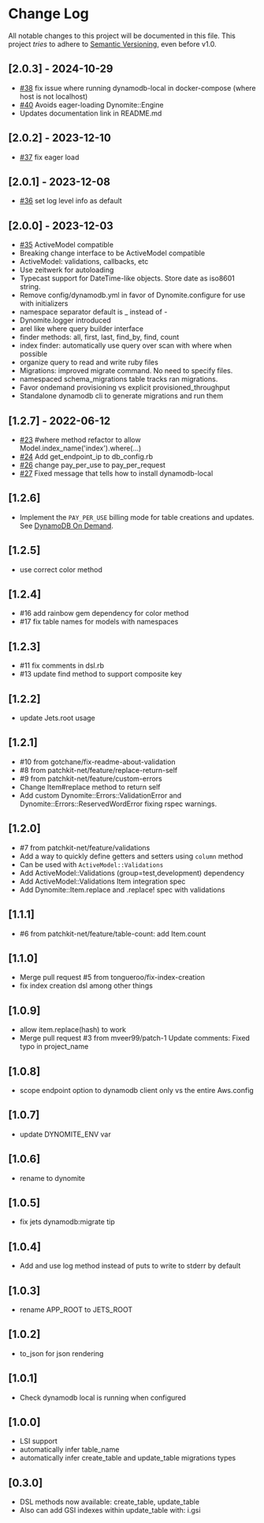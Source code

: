 # Change Log

All notable changes to this project will be documented in this file.
This project *tries* to adhere to [Semantic Versioning](http://semver.org/), even before v1.0.

## [2.0.3] - 2024-10-29
- [#38](https://github.com/tongueroo/dynomite/pull/38) fix issue where running dynamodb-local in docker-compose (where host is not localhost)
- [#40](https://github.com/tongueroo/dynomite/pull/40) Avoids eager-loading Dynomite::Engine
- Updates documentation link in README.md

## [2.0.2] - 2023-12-10
- [#37](https://github.com/tongueroo/dynomite/pull/37) fix eager load

## [2.0.1] - 2023-12-08
- [#36](https://github.com/tongueroo/dynomite/pull/36) set log level info as default

## [2.0.0] - 2023-12-03
- [#35](https://github.com/tongueroo/dynomite/pull/35) ActiveModel compatible
- Breaking change interface to be ActiveModel compatible
- ActiveModel: validations, callbacks, etc
- Use zeitwerk for autoloading
- Typecast support for DateTime-like objects. Store date as iso8601 string.
- Remove config/dynamodb.yml in favor of Dynomite.configure for use with initializers
- namespace separator default is _ instead of -
- Dynomite.logger introduced
- arel like where query builder interface
- finder methods: all, first, last, find_by, find, count
- index finder: automatically use query over scan with where when possible
- organize query to read and write ruby files
- Migrations: improved migrate command. No need to specify files.
- namespaced schema_migrations table tracks ran migrations.
- Favor ondemand provisioning vs explicit provisioned_throughput
- Standalone dynamodb cli to generate migrations and run them

## [1.2.7] - 2022-06-12
- [#23](https://github.com/tongueroo/dynomite/pull/23) #where method refactor to allow Model.index_name('index').where(...)
- [#24](https://github.com/tongueroo/dynomite/pull/24) Add get_endpoint_ip to db_config.rb
- [#26](https://github.com/tongueroo/dynomite/pull/26) change pay_per_use to pay_per_request
- [#27](https://github.com/tongueroo/dynomite/pull/27) Fixed message that tells how to install dynamodb-local

## [1.2.6]
- Implement the `PAY_PER_USE` billing mode for table creations and updates. See [DynamoDB On Demand](https://aws.amazon.com/blogs/aws/amazon-dynamodb-on-demand-no-capacity-planning-and-pay-per-request-pricing/).

## [1.2.5]
- use correct color method

## [1.2.4]
- #16 add rainbow gem dependency for color method
- #17 fix table names for models with namespaces

## [1.2.3]
- #11 fix comments in dsl.rb
- #13 update find method to support composite key

## [1.2.2]
- update Jets.root usage

## [1.2.1]
- #10 from gotchane/fix-readme-about-validation
- #8 from patchkit-net/feature/replace-return-self
- #9 from patchkit-net/feature/custom-errors
- Change Item#replace method to return self
- Add custom Dynomite::Errors::ValidationError and Dynomite::Errors::ReservedWordError
  fixing rspec warnings.

## [1.2.0]
- #7 from patchkit-net/feature/validations
- Add a way to quickly define getters and setters using `column` method
- Can be used with `ActiveModel::Validations`
- Add ActiveModel::Validations (group=test,development) dependency
- Add ActiveModel::Validations Item integration spec
- Add Dynomite::Item.replace and .replace! spec with validations

## [1.1.1]
- #6 from patchkit-net/feature/table-count: add Item.count

## [1.1.0]
- Merge pull request #5 from tongueroo/fix-index-creation
- fix index creation dsl among other things

## [1.0.9]
- allow item.replace(hash) to work
- Merge pull request #3 from mveer99/patch-1 Update comments: Fixed typo in project_name

## [1.0.8]
- scope endpoint option to dynamodb client only vs the entire Aws.config

## [1.0.7]
- update DYNOMITE_ENV var

## [1.0.6]
- rename to dynomite

## [1.0.5]
- fix jets dynamodb:migrate tip

## [1.0.4]
- Add and use log method instead of puts to write to stderr by default

## [1.0.3]
- rename APP_ROOT to JETS_ROOT

## [1.0.2]
- to_json for json rendering

## [1.0.1]
- Check dynamodb local is running when configured

## [1.0.0]
- LSI support
- automatically infer table_name
- automatically infer create_table and update_table migrations types

## [0.3.0]
- DSL methods now available: create_table, update_table
- Also can add GSI indexes within update_table with: i.gsi
